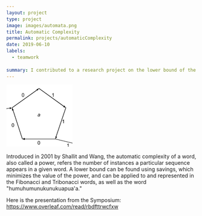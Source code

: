 ```yaml
---
layout: project
type: project
image: images/automata.png
title: Automatic Complexity
permalink: projects/automaticComplexity
date: 2019-06-10
labels:
  - teamwork
  
summary: I contributed to a research project on the lower bound of the automatic complexity of a string.
---
```


<img class="ui medium right floated rounded image" src="/images/automata.png">

Introduced in 2001 by Shallit and Wang, the automatic complexity of a word, also called a power, refers the number of instances a particular sequence appears in a given word. A lower bound can be found using savings, which minimizes the value of the power, and can be applied to and represented in the Fibonacci and Tribonacci words, as well as the word  "humuhumunukunukuapua'a."

Here is the presentation from the Symposium: https://www.overleaf.com/read/rbdfttrwcfxw
